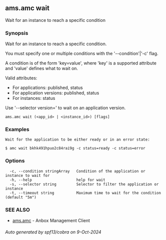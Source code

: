 ## ams.amc wait

Wait for an instance to reach a specific condition

### Synopsis

Wait for an instance to reach a specific condition.

You must specify one or multiple conditions with the '--condition'|'-c' flag.

A condition is of the form 'key=value', where 'key' is a supported attribute
and 'value' defines what to wait on.

Valid attributes:
 - For applications: published, status
 - For application versions: published, status
 - For instances: status

Use '--selector version=<version number>' to wait on an application version.

```
ams.amc wait (<app_id> | <instance_id>) [flags]
```

### Examples

```
Wait for the application to be either ready or in an error state:

$ amc wait bkhk491hpuo2c84rai9g -c status=ready -c status=error

```

### Options

```
  -c, --condition stringArray   Condition of the application or instance to wait for
  -h, --help                    help for wait
  -s, --selector string         Selector to filter the application or instance
  -t, --timeout string          Maximum time to wait for the condition (default "5m")
```

### SEE ALSO

* [ams.amc](ams.amc.md)	 - Anbox Management Client

###### Auto generated by spf13/cobra on 9-Oct-2024
